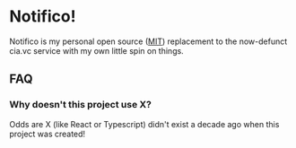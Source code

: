 # Notifico!

Notifico is my personal open source ([MIT][]) replacement to the now-defunct
cia.vc service with my own little spin on things.

## FAQ

### Why doesn't this project use X?

Odds are X (like React or Typescript) didn't exist a decade ago when this
project was created!

[MIT]: http://en.wikipedia.org/wiki/MIT_License